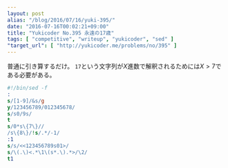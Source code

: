 ```yaml
---
layout: post
alias: "/blog/2016/07/16/yuki-395/"
date: "2016-07-16T00:02:21+09:00"
title: "Yukicoder No.395 永遠の17歳"
tags: [ "competitive", "writeup", "yukicoder", "sed" ]
"target_url": [ "http://yukicoder.me/problems/no/395" ]
---
```


普通に引き算するだけ。
`17`という文字列が$X$進数で解釈されるためには$X \gt 7$である必要がある。

``` sed
#!/bin/sed -f
:
s/[1-9]/&s/g
y/123456789/012345678/
s/s0/9s/
t
s/0*s\{7\}//
/s\{8\}/!s/.*/-1/
:1
s/s/<<123456789s01>/
s/\(.\)<.*\1\(s*.\).*>/\2/
t1
```

